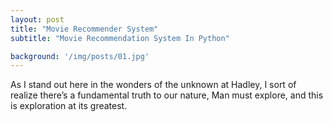 ```yaml
---
layout: post
title: "Movie Recommender System"
subtitle: "Movie Recommendation System In Python"

background: '/img/posts/01.jpg'
---
```



<p>As I stand out here in the wonders of the unknown at Hadley, I sort of realize there’s a fundamental truth to our nature, Man must explore, and this is exploration at its greatest.</p>
